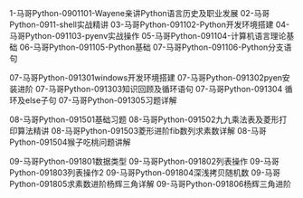 1-马哥Python-0901101-Wayene亲讲Python语言历史及职业发展
02-马哥Python-0911-shell实战精讲
03-马哥Python-091102-Python开发环境搭建
04-马哥Python-091103-pyenv实战操作
05-马哥Python-091104-计算机语言理论基础
06-马哥Python-091105-Python基础
07-马哥Python-091106-Python分支语句

07-马哥Python-091301windows开发环境搭建
07-马哥Python-091302pyen安装进阶
07-马哥Python-091303知识回顾及循环语句
07-马哥Python-091304 循环及else子句
07-马哥Python-091305习题详解

08-马哥Python-091501基础习题
08-马哥Python-091502九九乘法表及菱形打印算法精讲
08-马哥Python-091503菱形进阶fib数列求素数详解
08-马哥Python-091504猴子吃桃问题讲解

09-马哥Python-091801数据类型
09-马哥Python-091802列表操作
09-马哥Python-091803列表操作2
09-马哥Python-091804深浅拷贝随机数
09-马哥Python-091805求素数进阶杨辉三角详解
09-马哥Python-091806杨辉三角进阶